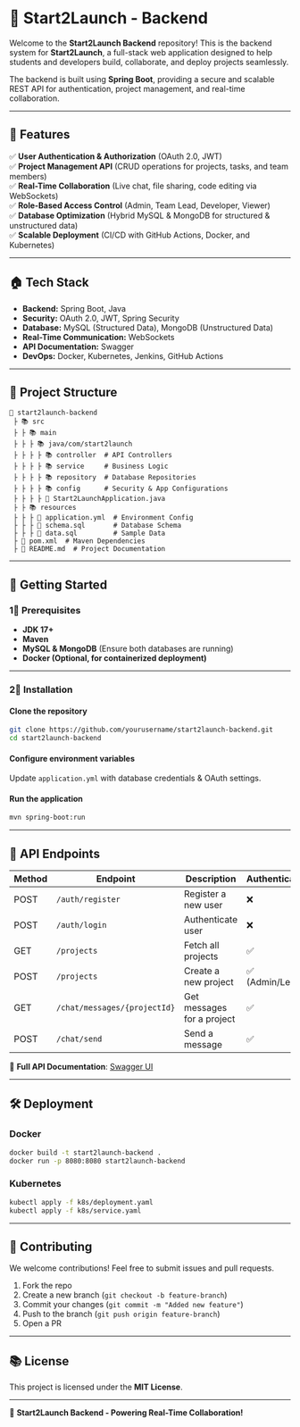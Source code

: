 # 🚀 Start2Launch - Backend

Welcome to the **Start2Launch Backend** repository! This is the backend system for **Start2Launch**, a full-stack web application designed to help students and developers build, collaborate, and deploy projects seamlessly.  

The backend is built using **Spring Boot**, providing a secure and scalable REST API for authentication, project management, and real-time collaboration.  

---

## 📌 Features

✅ **User Authentication & Authorization** (OAuth 2.0, JWT)  
✅ **Project Management API** (CRUD operations for projects, tasks, and team members)  
✅ **Real-Time Collaboration** (Live chat, file sharing, code editing via WebSockets)  
✅ **Role-Based Access Control** (Admin, Team Lead, Developer, Viewer)  
✅ **Database Optimization** (Hybrid MySQL & MongoDB for structured & unstructured data)  
✅ **Scalable Deployment** (CI/CD with GitHub Actions, Docker, and Kubernetes)  

---

## 🏠 Tech Stack  

- **Backend:** Spring Boot, Java  
- **Security:** OAuth 2.0, JWT, Spring Security  
- **Database:** MySQL (Structured Data), MongoDB (Unstructured Data)  
- **Real-Time Communication:** WebSockets  
- **API Documentation:** Swagger  
- **DevOps:** Docker, Kubernetes, Jenkins, GitHub Actions  

---

## 📂 Project Structure

```
📛 start2launch-backend
 ├ 📚 src
 ├ ├ 📚 main
 ├ ├ ├ 📚 java/com/start2launch
 ├ ├ ├ ├ 📚 controller  # API Controllers
 ├ ├ ├ ├ 📚 service     # Business Logic
 ├ ├ ├ ├ 📚 repository  # Database Repositories
 ├ ├ ├ ├ 📚 config      # Security & App Configurations
 ├ ├ ├ ├ 📄 Start2LaunchApplication.java
 ├ ├ 📚 resources
 ├ ├ ├ 📄 application.yml  # Environment Config
 ├ ├ ├ 📄 schema.sql       # Database Schema
 ├ ├ ├ 📄 data.sql         # Sample Data
 ├ 📄 pom.xml  # Maven Dependencies
 ├ 📄 README.md  # Project Documentation
```

---

## 🚀 Getting Started  

### 1⃣ Prerequisites  

- **JDK 17+**  
- **Maven**  
- **MySQL & MongoDB** (Ensure both databases are running)  
- **Docker (Optional, for containerized deployment)**  

---

### 2⃣ Installation  

#### **Clone the repository**  
```sh
git clone https://github.com/yourusername/start2launch-backend.git
cd start2launch-backend
```

#### **Configure environment variables**  
Update `application.yml` with database credentials & OAuth settings.

#### **Run the application**  
```sh
mvn spring-boot:run
```

---

## 📡 API Endpoints  

| Method | Endpoint | Description | Authentication |
|--------|---------|-------------|---------------|
| POST | `/auth/register` | Register a new user | ❌ |
| POST | `/auth/login` | Authenticate user | ❌ |
| GET | `/projects` | Fetch all projects | ✅ |
| POST | `/projects` | Create a new project | ✅ (Admin/Lead) |
| GET | `/chat/messages/{projectId}` | Get messages for a project | ✅ |
| POST | `/chat/send` | Send a message | ✅ |

📌 **Full API Documentation**: [Swagger UI](http://localhost:8080/swagger-ui.html)  

---

## 🛠️ Deployment  

### Docker  
```sh
docker build -t start2launch-backend .
docker run -p 8080:8080 start2launch-backend
```

### Kubernetes  
```sh
kubectl apply -f k8s/deployment.yaml
kubectl apply -f k8s/service.yaml
```

---

## 📢 Contributing  

We welcome contributions! Feel free to submit issues and pull requests.  

1. Fork the repo  
2. Create a new branch (`git checkout -b feature-branch`)  
3. Commit your changes (`git commit -m "Added new feature"`)  
4. Push to the branch (`git push origin feature-branch`)  
5. Open a PR  

---

## 📚 License  

This project is licensed under the **MIT License**.  

---

🚀 **Start2Launch Backend - Powering Real-Time Collaboration!**  

